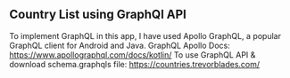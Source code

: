 ## Country List using GraphQl API
To implement GraphQL in this app, I have used Apollo GraphQL, a popular GraphQL client for Android and Java.
  GraphQL Apollo Docs: https://www.apollographql.com/docs/kotlin/  To use GraphQL API & download schema.graphqls file: https://countries.trevorblades.com/
